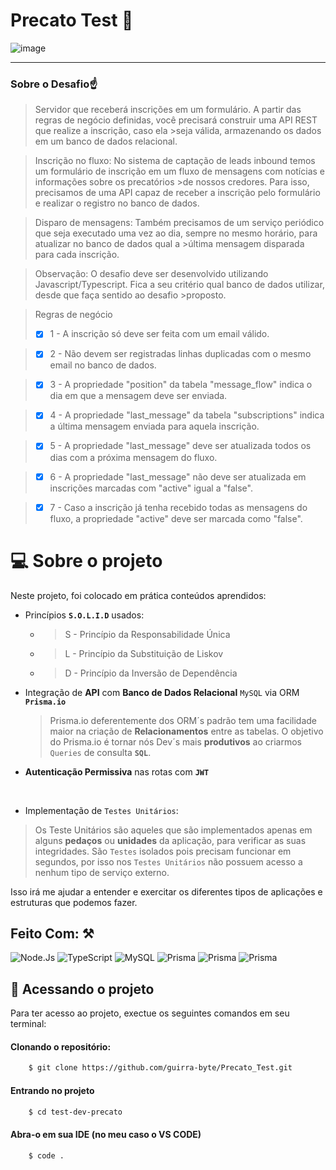 # Precato Test 💎

![image](https://user-images.githubusercontent.com/77081114/172949635-7835c6f0-69d6-46fb-9481-d495faba86a2.png)

<hr>


### Sobre o Desafio☝
> Servidor que receberá inscrições em um formulário. A partir das regras de negócio definidas, você precisará construir uma API REST que realize a inscrição, caso ela >seja válida, armazenando os dados em um banco de dados relacional.

>Inscrição no fluxo: No sistema de captação de leads inbound temos um formulário de inscrição em um fluxo de mensagens com notícias e informações sobre os precatórios >de nossos credores. Para isso, precisamos de uma API capaz de receber a inscrição pelo formulário e realizar o registro no banco de dados.

>Disparo de mensagens: Também precisamos de um serviço periódico que seja executado uma vez ao dia, sempre no mesmo horário, para atualizar no banco de dados qual a >última mensagem disparada para cada inscrição.

>Observação: O desafio deve ser desenvolvido utilizando Javascript/Typescript. Fica a seu critério qual banco de dados utilizar, desde que faça sentido ao desafio >proposto.

>Regras de negócio
> - [x] 1 - A inscrição só deve ser feita com um email válido.

> - [x] 2 - Não devem ser registradas linhas duplicadas com o mesmo email no banco de dados.

> - [x] 3 - A propriedade "position" da tabela "message_flow" indica o dia em que a mensagem deve ser enviada.

> - [x] 4 - A propriedade "last_message" da tabela "subscriptions" indica a última mensagem enviada para aquela inscrição.

> - [x] 5 - A propriedade "last_message" deve ser atualizada todos os dias com a próxima mensagem do fluxo.

> - [x] 6 - A propriedade "last_message" não deve ser atualizada em inscrições marcadas com "active" igual a "false".

> - [x] 7 - Caso a inscrição já tenha recebido todas as mensagens do fluxo, a propriedade "active" deve ser marcada como "false".

# 💻 Sobre o projeto

Neste projeto, foi colocado em prática conteúdos aprendidos:

- Princípios **`S.O.L.I.D`** usados:

  -   > S - Princípio da Responsabilidade Única
  -   > L - Princípio da Substituição de Liskov
  -   > D - Princípio da Inversão de Dependência
 
- Integração de **API** com **Banco de Dados Relacional** `MySQL` via ORM **`Prisma.io`**
  > Prisma.io deferentemente dos ORM´s padrão tem uma facilidade maior na criação de **Relacionamentos** entre as tabelas. O objetivo do Prisma.io é tornar nós Dev´s mais **produtivos** ao criarmos `Queries` de consulta **`SQL`**.
- **Autenticação Permissiva** nas rotas com **`JWT`**
<br>

- Implementação de `Testes Unitários`: 
 > Os Teste Unitários são aqueles que são implementados apenas em alguns **pedaços** ou **unidades** da aplicação, para verificar as suas integridades.
 >São `Testes` isolados pois precisam funcionar em segundos, por isso nos `Testes Unitários` não possuem acesso a nenhum tipo de serviço externo.


Isso irá me ajudar a entender e exercitar os diferentes tipos de aplicações e estruturas que podemos fazer.

## Feito Com: ⚒
![Node.Js](https://img.shields.io/badge/Node.js-52b788?style=for-the-badge&logo=node.js&logoColor=white)
![TypeScript](https://img.shields.io/badge/TypeScript-00b4d8?style=for-the-badge&logo=typescript&logoColor=white)
![MySQL](https://img.shields.io/badge/MySQL-316192?style=for-the-badge&logo=mysql&logoColor=white)
![Prisma](https://img.shields.io/badge/Prisma-0a9396?style=for-the-badge&logo=prisma&logoColor=white)
![Prisma](https://img.shields.io/badge/Jest-ef5e1b?style=for-the-badge&logo=jest&logoColor=white)
![Prisma](https://img.shields.io/badge/Swagger-4be000?style=for-the-badge&logo=swagger&logoColor=white)


## 📂  Acessando o projeto

Para ter acesso ao projeto, exectue os seguintes comandos em seu terminal:


#### Clonando o repositório:

```bash
    $ git clone https://github.com/guirra-byte/Precato_Test.git
```

#### Entrando no projeto

```bash
    $ cd test-dev-precato
```

#### Abra-o em sua IDE (no meu caso o VS CODE)

```bash
    $ code .
```
